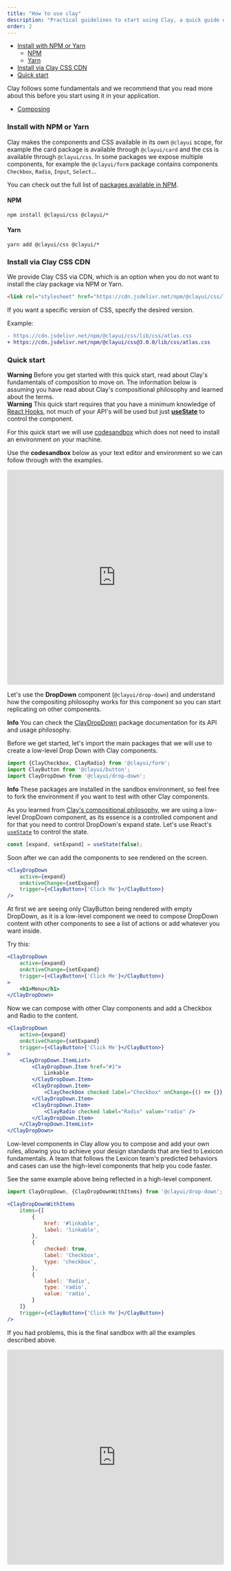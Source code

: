 ```yaml
---
title: "How to use clay"
description: "Practical guidelines to start using Clay, a quick guide on how to install components and css to get started."
order: 2
---
```


<div class="nav-toc-absolute">
<div class="nav-toc">

- [Install with NPM or Yarn](#install-with-npm-or-yarn)
    - [NPM](#npm)
	- [Yarn](#yarn)
- [Install via Clay CSS CDN](#install-via-clay-css-cdn)
- [Quick start](#quick-start)

</div>
</div>

Clay follows some fundamentals and we recommend that you read more about this before you start using it in your application.

<div class="nav-toc">

- [Composing](/foundations/composing.html)

</div>

### Install with NPM or Yarn


Clay makes the components and CSS available in its own `@clayui` scope, for example the card package is available through `@clayui/card` and the css is available through `@clayui/css`. In some packages we expose multiple components, for example the `@clayui/form` package contains components `Checkbox`, `Radio`, `Input`, `Select`...

You can check out the full list of [packages available in NPM](https://www.npmjs.com/search?q=%40clayui).

#### NPM

```shell
npm install @clayui/css @clayui/*
```

#### Yarn

```shell
yarn add @clayui/css @clayui/*
```

### Install via Clay CSS CDN

We provide Clay CSS via CDN, which is an option when you do not want to install the clay package via NPM or Yarn.

```html
<link rel="stylesheet" href="https://cdn.jsdelivr.net/npm/@clayui/css/lib/css/atlas.css">
```

If you want a specific version of CSS, specify the desired version.

Example:

```diff
- https://cdn.jsdelivr.net/npm/@clayui/css/lib/css/atlas.css
+ https://cdn.jsdelivr.net/npm/@clayui/css@3.0.0/lib/css/atlas.css
```

### Quick start

<div class="clay-site-alert alert alert-warning">
	<strong class="lead">Warning</strong>
	Before you get started with this quick start, read about Clay's fundamentals of composition to move on. The information below is assuming you have read about Clay's compositional philosophy and learned about the terms.
</div>

<div class="clay-site-alert alert alert-warning">
	<strong class="lead">Warning</strong>
	This quick start requires that you have a minimum knowledge of <a href="https://reactjs.org/docs/hooks-intro.html" target="_blank">React Hooks</a>, not much of your API's will be used but just <a href="https://reactjs.org/docs/hooks-reference.html#usestate" target="_blank"><b>useState</b></a> to control the component.
</div>

For this quick start we will use [codesandbox](https://codesandbox.io/) which does not need to install an environment on your machine.

Use the **codesandbox** below as your text editor and environment so we can follow through with the examples.

<iframe src="https://codesandbox.io/embed/intelligent-resonance-dlpgp?fontsize=14&view=editor" title="quick-start-clay" allow="geolocation; microphone; camera; midi; vr; accelerometer; gyroscope; payment; ambient-light-sensor; encrypted-media; usb" style="width:100%; height:500px; border:0; border-radius: 4px; overflow:hidden;" sandbox="allow-modals allow-forms allow-popups allow-scripts allow-same-origin"></iframe>

Let's use the **DropDown** component (`@clayui/drop-down`) and understand how the compositing philosophy works for this component so you can start replicating on other components.

<div class="clay-site-alert alert alert-info">
	<strong class="lead">Info</strong>
	You can check the <a href="/docs/components/drop-down.html" target="_blank">ClayDropDown</a> package documentation for its API and usage philosophy.
</div>

Before we get started, let's import the main packages that we will use to create a low-level Drop Down with Clay components.

```js
import {ClayCheckbox, ClayRadio} from '@clayui/form';
import ClayButton from '@clayui/button';
import ClayDropDown from '@clayui/drop-down';
```

<div class="clay-site-alert alert alert-info">
	<strong class="lead">Info</strong>
	These packages are installed in the sandbox environment, so feel free to fork the environment if you want to test with other Clay components.
</div>


As you learned from [Clay's compositional philosophy]((/foundations/composing.html)), we are using a low-level DropDown component, as its essence is a controlled component and for that you need to control DropDown's expand state. Let's use React's [`useState`](https://reactjs.org/docs/hooks-reference.html#usestate) to control the state.

```js
const [expand, setExpand] = useState(false);
```

Soon after we can add the components to see rendered on the screen.

```jsx
<ClayDropDown
	active={expand}
	onActiveChange={setExpand}
	trigger={<ClayButton>{'Click Me'}</ClayButton>}
/>
```

At first we are seeing only ClayButton being rendered with empty DropDown, as it is a low-level component we need to compose DropDown content with other components to see a list of actions or add whatever you want inside.

Try this:

```jsx
<ClayDropDown
	active={expand}
	onActiveChange={setExpand}
	trigger={<ClayButton>{'Click Me'}</ClayButton>}
>
	<h1>Menu</h1>
</ClayDropDown>
```

Now we can compose with other Clay components and add a Checkbox and Radio to the content.

```jsx
<ClayDropDown
	active={expand}
	onActiveChange={setExpand}
	trigger={<ClayButton>{'Click Me'}</ClayButton>}
>
	<ClayDropDown.ItemList>
		<ClayDropDown.Item href="#1">
            Linkable
		</ClayDropDown.Item>
		<ClayDropDown.Item>
			<ClayCheckbox checked label="Checkbox" onChange={() => {}} />
		</ClayDropDown.Item>
		<ClayDropDown.Item>
			<ClayRadio checked label="Radio" value="radio" />
        </ClayDropDown.Item>
	</ClayDropDown.ItemList>
</ClayDropDown>
```

Low-level components in Clay allow you to compose and add your own rules, allowing you to achieve your design standards that are tied to Lexicon fundamentals. A team that follows the Lexicon team's predicted behaviors and cases can use the high-level components that help you code faster.

See the same example above being reflected in a high-level component.

```js
import ClayDropDown, {ClayDropDownWithItems} from '@clayui/drop-down';
```

```jsx
<ClayDropDownWithItems
	items={[
		{
			href: '#linkable',
			label: 'linkable',
		},
		{
			checked: true,
			label: 'Checkbox',
			type: 'checkbox',
		},
		{
			label: 'Radio',
			type: 'radio',
			value: 'radio',
		}
	]}
	trigger={<ClayButton>{'Click Me'}</ClayButton>}
/>
```

If you had problems, this is the final sandbox with all the examples described above.

<iframe src="https://codesandbox.io/embed/quick-start-clay-23xtz?fontsize=14" title="quick-start-clay-finale" allow="geolocation; microphone; camera; midi; vr; accelerometer; gyroscope; payment; ambient-light-sensor; encrypted-media; usb" style="width:100%; height:500px; border:0; border-radius: 4px; overflow:hidden;" sandbox="allow-modals allow-forms allow-popups allow-scripts allow-same-origin"></iframe>